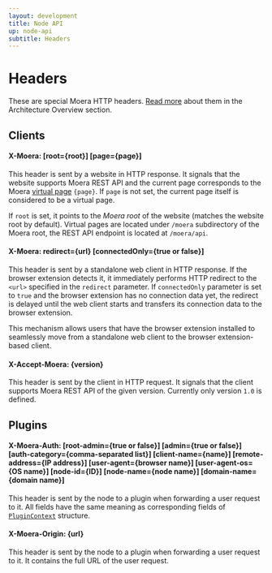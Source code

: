 ```yaml
---
layout: development
title: Node API
up: node-api
subtitle: Headers
---
```


# Headers

These are special Moera HTTP headers. [Read more][1] about them in the
Architecture Overview section.

## Clients

<h4 class="identifier">
    X-Moera: [root={root}] [page={page}]
</h4>

This header is sent by a website in HTTP response. It signals that the
website supports Moera REST API and the current page corresponds to the
Moera [virtual page][2] `{page}`. If `page` is not set, the current page
itself is considered to be a virtual page.

If `root` is set, it points to the *Moera root* of the website (matches
the website root by default). Virtual pages are located under `/moera`
subdirectory of the Moera root, the REST API endpoint is located at
`/moera/api`.

<h4 class="identifier">
    X-Moera: redirect={url} [connectedOnly={true or false}]
</h4>

This header is sent by a standalone web client in HTTP response. If
the browser extension detects it, it immediately performs HTTP redirect to
the `<url>` specified in the `redirect` parameter. If `connectedOnly`
parameter is set to `true` and the browser extension has no connection
data yet, the redirect is delayed until the web client starts and
transfers its connection data to the browser extension.

This mechanism allows users that have the browser extension installed to
seamlessly move from a standalone web client to the browser
extension-based client.

<h4 class="identifier">
    X-Accept-Moera: {version}
</h4>

This header is sent by the client in HTTP request. It signals that the
client supports Moera REST API of the given version. Currently only
version `1.0` is defined.

## Plugins

<h4 class="identifier">
    X-Moera-Auth: [root-admin={true or false}]
        [admin={true or false}]
        [auth-category={comma-separated list}]
        [client-name={name}]
        [remote-address={IP address}]
        [user-agent={browser name}]
        [user-agent-os={OS name}]
        [node-id={ID}]
        [node-name={node name}]
        [domain-name={domain name}]
</h4>

This header is sent by the node to a plugin when forwarding a user request to it.
All fields have the same meaning as corresponding fields of
<code><a href="requests.html#PluginContext">PluginContext</a></code>
structure.

<h4 class="identifier">
    X-Moera-Origin: {url}
</h4>

This header is sent by the node to a plugin when forwarding a user request to it.
It contains the full URL of the user request.

[1]: /overview/browsing.html
[2]: virtual-pages.html
